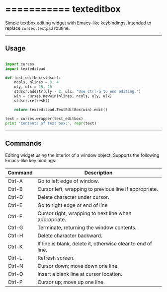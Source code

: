 ===========
texteditbox
===========

Simple textbox editing widget with Emacs-like keybindings, intended to
replace ``curses.textpad`` routine.

--------
Usage
--------

```python

import curses
import texteditpad

def test_editbox(stdscr):
    ncols, nlines = 9, 4
    uly, ulx = 15, 20
    stdscr.addstr(uly - 2, ulx, "Use Ctrl-G to end editing.")
    win = curses.newwin(nlines, ncols, uly, ulx)
    stdscr.refresh()

    return texteditpad.TextEditBox(win).edit()

text = curses.wrapper(test_editbox)
print 'Contents of text box:', repr(text)
```

--------
Commands
--------
Editing widget using the interior of a window object.
Supports the following Emacs-like key bindings:


|Command|Description                                                 |
|-------|------------------------------------------------------------|
|Ctrl-A |Go to left edge of window.                                  |
|Ctrl-B |Cursor left, wrapping to previous line if appropriate.      |
|Ctrl-D |Delete character under cursor.                              |
|Ctrl-E |Go to right edge or end of line                             |
|Ctrl-F |Cursor right, wrapping to next line when appropriate.       |
|Ctrl-G |Terminate, returning the window contents.                   |
|Ctrl-H |Delete character backward.                                  |
|Ctrl-K |If line is blank, delete it, otherwise clear to end of line.|
|Ctrl-L |Refresh screen.                                             |
|Ctrl-N |Cursor down; move down one line.                            |
|Ctrl-O |Insert a blank line at cursor location.                     |
|Ctrl-P |Cursor up; move up one line.                                |

